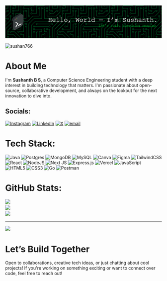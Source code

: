 



![Cover Image](https://github.com/SushAN766/SushAN766/blob/main/github-header-image%20.png)

<p align="left"> <img src="https://komarev.com/ghpvc/?username=sushan766&label=Profile%20views&color=0e75b6&style=flat" alt="sushan766" /> </p>



# About Me

I'm **Sushanth B S**, a Computer Science Engineering student with a deep interest in building technology that matters. I'm passionate about open-source, collaborative development, and always on the lookout for the next innovation to dive into.

<!-- -  My current focus is on developing smart, scalable **web applications** and exploring the world of **AI**
-  I'm actively learning **GoLang** and strengthening my expertise in **full-stack development**
-  I thrive on solving complex problems and experimenting with new tools, frameworks, and ideas
-  Take a look at my work: [sushanth.com](https://portfolio-site-gray-chi.vercel.app/)
-  Feel free to reach out if you want to talk **React**, **Node.js**, or **Java**
-  Drop me an email: **sushanthbs766@gmail.com** */} -->




## Socials:
[![Instagram](https://img.shields.io/badge/Instagram-%23E4405F.svg?logo=Instagram&logoColor=white)](https://www.instagram.com/_sushanth_bs_/) [![LinkedIn](https://img.shields.io/badge/LinkedIn-%230077B5.svg?logo=linkedin&logoColor=white)](https://www.linkedin.com/in/sshnth/) [![X](https://img.shields.io/badge/X-black.svg?logo=X&logoColor=white)](https://x.com/https://x.com/ssnthbs) [![email](https://img.shields.io/badge/Email-D14836?logo=gmail&logoColor=white)](mailto:sushanthbs766@gmail.com) 

# Tech Stack:
![Java](https://img.shields.io/badge/java-%23ED8B00.svg?style=for-the-badge&logo=openjdk&logoColor=white) ![Postgres](https://img.shields.io/badge/postgres-%23316192.svg?style=for-the-badge&logo=postgresql&logoColor=white) ![MongoDB](https://img.shields.io/badge/MongoDB-%234ea94b.svg?style=for-the-badge&logo=mongodb&logoColor=white) ![MySQL](https://img.shields.io/badge/mysql-4479A1.svg?style=for-the-badge&logo=mysql&logoColor=white) ![Canva](https://img.shields.io/badge/Canva-%2300C4CC.svg?style=for-the-badge&logo=Canva&logoColor=white) ![Figma](https://img.shields.io/badge/figma-%23F24E1E.svg?style=for-the-badge&logo=figma&logoColor=white) ![TailwindCSS](https://img.shields.io/badge/tailwindcss-%2338B2AC.svg?style=for-the-badge&logo=tailwind-css&logoColor=white) ![React](https://img.shields.io/badge/react-%2320232a.svg?style=for-the-badge&logo=react&logoColor=%2361DAFB) ![NodeJS](https://img.shields.io/badge/node.js-6DA55F?style=for-the-badge&logo=node.js&logoColor=white) ![Next JS](https://img.shields.io/badge/Next-black?style=for-the-badge&logo=next.js&logoColor=white) ![Express.js](https://img.shields.io/badge/express.js-%23404d59.svg?style=for-the-badge&logo=express&logoColor=%2361DAFB) ![Vercel](https://img.shields.io/badge/vercel-%23000000.svg?style=for-the-badge&logo=vercel&logoColor=white) ![JavaScript](https://img.shields.io/badge/javascript-%23323330.svg?style=for-the-badge&logo=javascript&logoColor=%23F7DF1E) ![HTML5](https://img.shields.io/badge/html5-%23E34F26.svg?style=for-the-badge&logo=html5&logoColor=white) ![CSS3](https://img.shields.io/badge/css3-%231572B6.svg?style=for-the-badge&logo=css3&logoColor=white) ![Go](https://img.shields.io/badge/go-%2300ADD8.svg?style=for-the-badge&logo=go&logoColor=white) ![Postman](https://img.shields.io/badge/Postman-FF6C37?style=for-the-badge&logo=postman&logoColor=white)
# GitHub Stats:
![](https://github-readme-stats.vercel.app/api?username=SushAN766&theme=dark&hide_border=false&include_all_commits=false&count_private=false)<br/>
![](https://nirzak-streak-stats.vercel.app/?user=SushAN766&theme=dark&hide_border=false)<br/>
![](https://github-readme-stats.vercel.app/api/top-langs/?username=SushAN766&theme=dark&hide_border=false&include_all_commits=false&count_private=false&layout=compact)

---
[![](https://visitcount.itsvg.in/api?id=SushAN766&icon=0&color=0)](https://visitcount.itsvg.in)





# Let’s Build Together  
Open to collaborations, creative tech ideas, or just chatting about cool projects! If you're working on something exciting or want to connect over code, feel free to reach out!


<!-- Proudly created with GPRM ( https://gprm.itsvg.in ) -->
